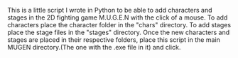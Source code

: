 This is a little script I wrote in Python to be able to add characters and stages in the 2D fighting game M.U.G.E.N with the click of a mouse.
To add characters place the character folder in the "chars" directory. To add stages place the stage files in the "stages" directory.
Once the new characters and stages are placed in their respective folders, place this script in the main MUGEN directory.(The one with the .exe file in it) and click.